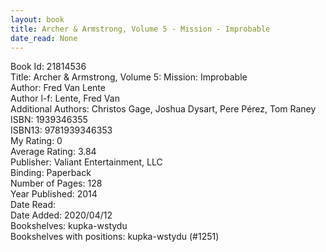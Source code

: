 ```yaml
---
layout: book
title: Archer & Armstrong, Volume 5 - Mission - Improbable
date_read: None
---
```


Book Id: 21814536<br />
Title: Archer & Armstrong, Volume 5: Mission: Improbable<br />
Author: Fred Van Lente<br />
Author l-f: Lente, Fred Van<br />
Additional Authors: Christos Gage, Joshua Dysart, Pere Pérez, Tom Raney<br />
ISBN: 1939346355<br />
ISBN13: 9781939346353<br />
My Rating: 0<br />
Average Rating: 3.84<br />
Publisher: Valiant Entertainment, LLC<br />
Binding: Paperback<br />
Number of Pages: 128<br />
Year Published: 2014<br />
Date Read: <br />
Date Added: 2020/04/12<br />
Bookshelves: kupka-wstydu<br />
Bookshelves with positions: kupka-wstydu (#1251)<br />

